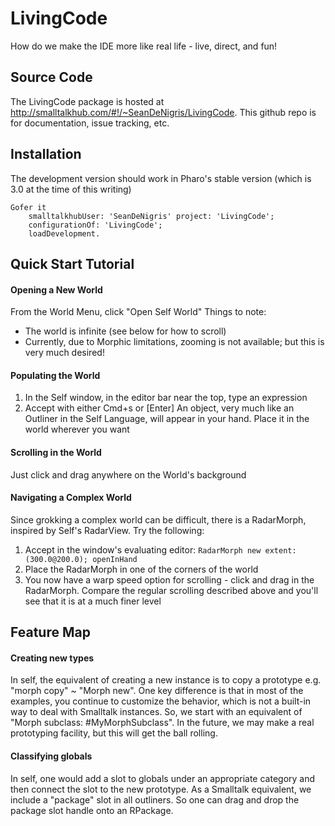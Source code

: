 LivingCode
==========

How do we make the IDE more like real life - live, direct, and fun!

Source Code
------------------
The LivingCode package is hosted at http://smalltalkhub.com/#!/~SeanDeNigris/LivingCode. This github repo is for documentation, issue tracking, etc.

Installation
------------------

The development version should work in Pharo's stable version (which is 3.0 at the time of this writing)

	Gofer it
		smalltalkhubUser: 'SeanDeNigris' project: 'LivingCode';
		configurationOf: 'LivingCode';
		loadDevelopment.
		
Quick Start Tutorial
------------------

#### Opening a New World
From the World Menu, click "Open Self World"
Things to note:
- The world is infinite (see below for how to scroll)
- Currently, due to Morphic limitations, zooming is not available; but this is very much desired!

#### Populating the World
1. In the Self window, in the editor bar near the top, type an expression
2. Accept with either Cmd+s or [Enter]
An object, very much like an Outliner in the Self Language, will appear in your hand. Place it in the world wherever you want

#### Scrolling in the World
Just click and drag anywhere on the World's background

#### Navigating a Complex World
Since grokking a complex world can be difficult, there is a RadarMorph, inspired by Self's RadarView.
Try the following:

1. Accept in the window's evaluating editor: ``RadarMorph new extent: (300.0@200.0); openInHand``
2. Place the RadarMorph in one of the corners of the world
3. You now have a warp speed option for scrolling - click and drag in the RadarMorph. Compare the regular scrolling described above and you'll see that it is at a much finer level

Feature Map
------------------

#### Creating new types
In self, the equivalent of creating a new instance is to copy a prototype e.g. "morph copy" ~ "Morph new". One key difference is that in most of the examples, you continue to customize the behavior, which is not a built-in way to deal with Smalltalk instances. So, we start with an equivalent of "Morph subclass: #MyMorphSubclass". In the future, we may make a real prototyping facility, but this will get the ball rolling.

#### Classifying globals
In self, one would add a slot to globals under an appropriate category and then connect the slot to the new prototype. As a Smalltalk equivalent, we include a "package" slot in all outliners. So one can drag and drop the package slot handle onto an RPackage.
